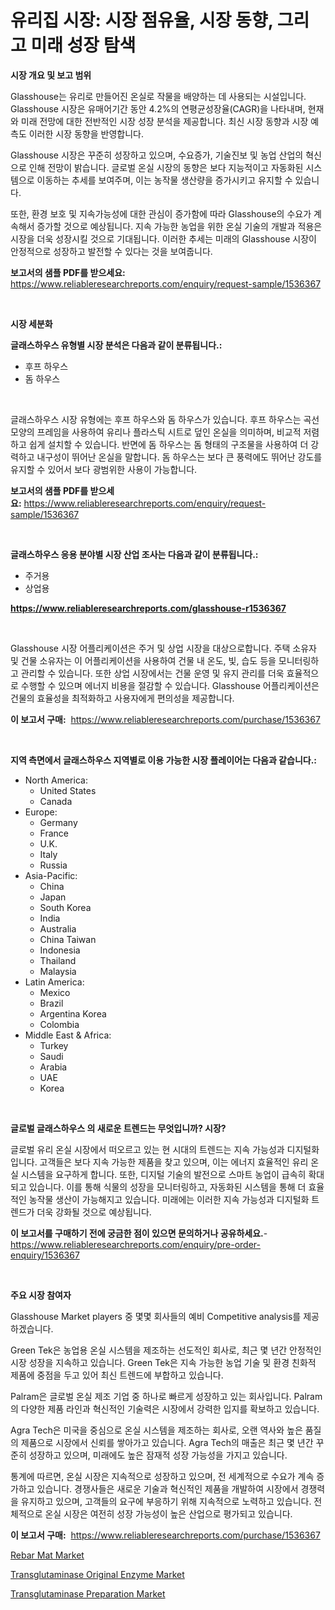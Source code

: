 <p><h1>유리집 시장: 시장 점유율, 시장 동향, 그리고 미래 성장 탐색</h1></p><p><strong>시장 개요 및 보고 범위</strong></p>
<p><p>Glasshouse는 유리로 만들어진 온실로 작물을 배양하는 데 사용되는 시설입니다. Glasshouse 시장은 유매어기간 동안 4.2%의 연평균성장율(CAGR)을 나타내며, 현재와 미래 전망에 대한 전반적인 시장 성장 분석을 제공합니다. 최신 시장 동향과 시장 예측도 이러한 시장 동향을 반영합니다.</p><p>Glasshouse 시장은 꾸준히 성장하고 있으며, 수요증가, 기술진보 및 농업 산업의 혁신으로 인해 전망이 밝습니다. 글로벌 온실 시장의 동향은 보다 지능적이고 자동화된 시스템으로 이동하는 추세를 보여주며, 이는 농작물 생산량을 증가시키고 유지할 수 있습니다.</p><p>또한, 환경 보호 및 지속가능성에 대한 관심이 증가함에 따라 Glasshouse의 수요가 계속해서 증가할 것으로 예상됩니다. 지속 가능한 농업을 위한 온실 기술의 개발과 적용은 시장을 더욱 성장시킬 것으로 기대됩니다. 이러한 추세는 미래의 Glasshouse 시장이 안정적으로 성장하고 발전할 수 있다는 것을 보여줍니다.</p></p>
<p><strong>보고서의 샘플 PDF를 받으세요:</strong> <a href="https://www.reliableresearchreports.com/enquiry/request-sample/1536367">https://www.reliableresearchreports.com/enquiry/request-sample/1536367</a></p>
<p>&nbsp;</p>
<p><strong>시장 세분화</strong></p>
<p><strong>글래스하우스 유형별 시장 분석은 다음과 같이 분류됩니다.:</strong></p>
<p><ul><li>후프 하우스</li><li>돔 하우스</li></ul></p>
<p>&nbsp;</p>
<p><p>글래스하우스 시장 유형에는 후프 하우스와 돔 하우스가 있습니다. 후프 하우스는 곡선 모양의 프레임을 사용하여 유리나 플라스틱 시트로 덮인 온실을 의미하며, 비교적 저렴하고 쉽게 설치할 수 있습니다. 반면에 돔 하우스는 돔 형태의 구조물을 사용하여 더 강력하고 내구성이 뛰어난 온실을 말합니다. 돔 하우스는 보다 큰 풍력에도 뛰어난 강도를 유지할 수 있어서 보다 광범위한 사용이 가능합니다.</p></p>
<p><strong>보고서의 샘플 PDF를 받으세요:</strong>&nbsp;<a href="https://www.reliableresearchreports.com/enquiry/request-sample/1536367">https://www.reliableresearchreports.com/enquiry/request-sample/1536367</a></p>
<p>&nbsp;</p>
<p><strong> 글래스하우스 응용 분야별 시장 산업 조사는 다음과 같이 분류됩니다.:</strong></p>
<p><ul><li>주거용</li><li>상업용</li></ul></p>
<p><strong><a href="https://www.reliableresearchreports.com/glasshouse-r1536367">https://www.reliableresearchreports.com/glasshouse-r1536367</a></strong></p>
<p>&nbsp;</p>
<p><p>Glasshouse 시장 어플리케이션은 주거 및 상업 시장을 대상으로합니다. 주택 소유자 및 건물 소유자는 이 어플리케이션을 사용하여 건물 내 온도, 빛, 습도 등을 모니터링하고 관리할 수 있습니다. 또한 상업 시장에서는 건물 운영 및 유지 관리를 더욱 효율적으로 수행할 수 있으며 에너지 비용을 절감할 수 있습니다. Glasshouse 어플리케이션은 건물의 효율성을 최적화하고 사용자에게 편의성을 제공합니다.</p></p>
<p><strong>이 보고서 구매:</strong>&nbsp; <a href="https://www.reliableresearchreports.com/purchase/1536367">https://www.reliableresearchreports.com/purchase/1536367</a></p>
<p>&nbsp;</p>
<p><strong>지역 측면에서 글래스하우스 지역별로 이용 가능한 시장 플레이어는 다음과 같습니다.:</strong></p>
<p><ul>
    <li>
        North America:
        <ul>
            <li>United States</li>
            <li>Canada</li>
        </ul>
    </li>
    <li>
        Europe:
        <ul>
            <li>Germany</li>
            <li>France</li>
            <li>U.K.</li>
            <li>Italy</li>
            <li>Russia</li>
        </ul>
    </li>
    <li>
        Asia-Pacific:
        <ul>
            <li>China</li>
            <li>Japan</li>
            <li>South Korea</li>
            <li>India</li>
            <li>Australia</li>
            <li>China Taiwan</li>
            <li>Indonesia</li>
            <li>Thailand</li>
            <li>Malaysia</li>
        </ul>
    </li>
    <li>
        Latin America:
        <ul>
            <li>Mexico</li>
            <li>Brazil</li>
            <li>Argentina Korea</li>
            <li>Colombia</li>
        </ul>
    </li>
    <li>
        Middle East & Africa:
        <ul>
            <li>Turkey</li>
            <li>Saudi</li>
            <li>Arabia</li>
            <li>UAE</li>
            <li>Korea</li>
        </ul>
    </li>
    </ul></p>
<p>&nbsp;</p>
<p><strong>글로벌 글래스하우스 의 새로운 트렌드는 무엇입니까? 시장?</strong></p>
<p><p>글로벌 유리 온실 시장에서 떠오르고 있는 현 시대의 트렌드는 지속 가능성과 디지털화입니다. 고객들은 보다 지속 가능한 제품을 찾고 있으며, 이는 에너지 효율적인 유리 온실 시스템을 요구하게 합니다. 또한, 디지털 기술의 발전으로 스마트 농업이 급속히 확대되고 있습니다. 이를 통해 식물의 성장을 모니터링하고, 자동화된 시스템을 통해 더 효율적인 농작물 생산이 가능해지고 있습니다. 미래에는 이러한 지속 가능성과 디지털화 트렌드가 더욱 강화될 것으로 예상됩니다.</p></p>
<p><strong>이 보고서를 구매하기 전에 궁금한 점이 있으면 문의하거나 공유하세요.</strong>- <a href="https://www.reliableresearchreports.com/enquiry/pre-order-enquiry/1536367">https://www.reliableresearchreports.com/enquiry/pre-order-enquiry/1536367</a></p>
<p>&nbsp;</p>
<p><strong>주요 시장 참여자</strong></p>
<p><p>Glasshouse Market players 중 몇몇 회사들의 예비 Competitive analysis를 제공하겠습니다.</p><p>Green Tek은 농업용 온실 시스템을 제조하는 선도적인 회사로, 최근 몇 년간 안정적인 시장 성장을 지속하고 있습니다. Green Tek은 지속 가능한 농업 기술 및 환경 친화적 제품에 중점을 두고 있어 최신 트렌드에 부합하고 있습니다.</p><p>Palram은 글로벌 온실 제조 기업 중 하나로 빠르게 성장하고 있는 회사입니다. Palram의 다양한 제품 라인과 혁신적인 기술력은 시장에서 강력한 입지를 확보하고 있습니다.</p><p>Agra Tech은 미국을 중심으로 온실 시스템을 제조하는 회사로, 오랜 역사와 높은 품질의 제품으로 시장에서 신뢰를 쌓아가고 있습니다. Agra Tech의 매출은 최근 몇 년간 꾸준히 성장하고 있으며, 미래에도 높은 잠재적 성장 가능성을 가지고 있습니다.</p><p>통계에 따르면, 온실 시장은 지속적으로 성장하고 있으며, 전 세계적으로 수요가 계속 증가하고 있습니다. 경쟁사들은 새로운 기술과 혁신적인 제품을 개발하여 시장에서 경쟁력을 유지하고 있으며, 고객들의 요구에 부응하기 위해 지속적으로 노력하고 있습니다. 전체적으로 온실 시장은 여전히 성장 가능성이 높은 산업으로 평가되고 있습니다.</p></p>
<p><strong>이 보고서 구매:</strong>&nbsp;&nbsp;<a href="https://www.reliableresearchreports.com/purchase/1536367">https://www.reliableresearchreports.com/purchase/1536367</a></p>
<p><p><a href="https://frill-swim-3cd.notion.site/Rebar-Mat-Market-Analysis-and-Market-Size-Global-Industry-Overview-Market-Segmentation-and-Forecas-baa073af50594551965078c938fcb5f5">Rebar Mat Market</a></p><p><a href="https://github.com/kufem1/Market-Research-Report-List-2/blob/main/transglutaminase-original-enzyme-market.md">Transglutaminase Original Enzyme Market</a></p><p><a href="https://github.com/singletonthaxterkelliehr2df/Market-Research-Report-List-1/blob/main/transglutaminase-preparation-market.md">Transglutaminase Preparation Market</a></p></p>